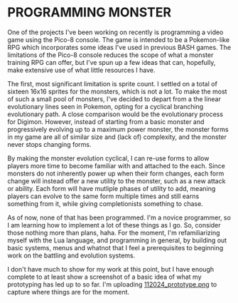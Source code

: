 # PROGRAMMING MONSTER

One of the projects I've been working on recently is programming a video game using the Pico-8 console. The game is intended to be a Pokemon-like RPG which incorporates some ideas I've used in previous BASH games. The limitations of the Pico-8 console reduces the scope of what a monster training RPG can offer, but I've spun up a few ideas that can, hopefully, make extensive use of what little resources I have.

The first, most significant limitation is sprite count. I settled on a total of sixteen 16x16 sprites for the monsters, which is not a lot. To make the most of such a small pool of monsters, I've decided to depart from a the linear evolutionary lines seen in Pokemon, opting for a cyclical branching evolutionary path. A close comparison would be the evolutionary process for Digimon. However, instead of starting from a basic monster and progressively evolving up to a maximum power monster, the monster forms in my game are all of similar size and (lack of) complexity, and the monster never stops changing forms.

By making the monster evolution cyclical, I can re-use forms to allow players more time to become familiar with and attached to the each. Since monsters do not inherently power up when their form changes, each form change will instead offer a new utility to the monster, such as a new attack or ability. Each form will have mutliple phases of utility to add, meaning players can evolve to the same form multiple times and still earns something from it, while giving completionists something to chase.

As of now, none of that has been programmed. I'm a novice programmer, so I am learning how to implement a lot of these things as I go. So, consider those nothing more than plans, haha. For the moment, I'm refamiliarizing myself with the Lua language, and programming in general, by building out basic systems, menus and whatnot that I feel a prerequisites to beginning work on the battling and evolution systems.

I don't have much to show for my work at this point, but I have enough complete to at least show a screenshot of a basic idea of what my prototyping has led up to so far. I'm uploading [112024_prototype.png](https://github.com/mosevique/milomitir/blob/main/_media/241120_prototype.png) to capture where things are for the moment. 
